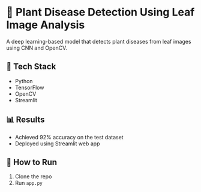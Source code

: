 # 🌿 Plant Disease Detection Using Leaf Image Analysis

A deep learning-based model that detects plant diseases from leaf images using CNN and OpenCV.

## 🚀 Tech Stack
- Python
- TensorFlow
- OpenCV
- Streamlit

## 📊 Results
- Achieved 92% accuracy on the test dataset
- Deployed using Streamlit web app

## 📁 How to Run
1. Clone the repo
2. Run `app.py`
